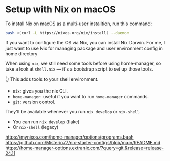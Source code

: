 # Setup with Nix on macOS

To install Nix on macOS as a multi-user installtion, run this command:

```bash
bash <(curl -L https://nixos.org/nix/install) --daemon
```

If you want to configure the OS via Nix, you can install Nix Darwin. For me, I just want to use Nix for managing package and user environment config in home directory

When using `nix`, we still need some tools before using home-manager, so take a look at `shell.nix` — it's a bootstrap script to set up those tools.

👆 This adds tools to your shell environment.

- `nix`: gives you the nix CLI.
- `home-manager`: useful if you want to run `home-manager` commands.
- `git`: version control.

They'll be available whenever you run `nix develop` or `nix-shell`.

- You can run `nix develop` (flake)
- Or `nix-shell` (legacy)

https://mynixos.com/home-manager/options/programs.bash
https://github.com/Misterio77/nix-starter-configs/blob/main/README.md
https://home-manager-options.extranix.com/?query=git.&release=release-24.11
